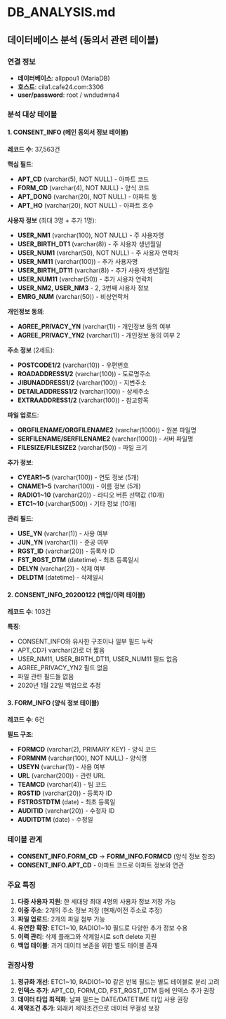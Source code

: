 # DB_ANALYSIS.md

## 데이터베이스 분석 (동의서 관련 테이블)

### 연결 정보
- **데이터베이스**: allppou1 (MariaDB)
- **호스트**: cila1.cafe24.com:3306
- **user/password**: root / wndudwna4

### 분석 대상 테이블

#### 1. CONSENT_INFO (메인 동의서 정보 테이블)
**레코드 수**: 37,563건

**핵심 필드**:
- **APT_CD** (varchar(5), NOT NULL) - 아파트 코드
- **FORM_CD** (varchar(4), NOT NULL) - 양식 코드
- **APT_DONG** (varchar(20), NOT NULL) - 아파트 동
- **APT_HO** (varchar(20), NOT NULL) - 아파트 호수

**사용자 정보** (최대 3명 + 추가 1명):
- **USER_NM1** (varchar(100), NOT NULL) - 주 사용자명
- **USER_BIRTH_DT1** (varchar(8)) - 주 사용자 생년월일
- **USER_NUM1** (varchar(50), NOT NULL) - 주 사용자 연락처
- **USER_NM11** (varchar(100)) - 추가 사용자명
- **USER_BIRTH_DT11** (varchar(8)) - 추가 사용자 생년월일
- **USER_NUM11** (varchar(50)) - 추가 사용자 연락처
- **USER_NM2, USER_NM3** - 2, 3번째 사용자 정보
- **EMRG_NUM** (varchar(50)) - 비상연락처

**개인정보 동의**:
- **AGREE_PRIVACY_YN** (varchar(1)) - 개인정보 동의 여부
- **AGREE_PRIVACY_YN2** (varchar(1)) - 개인정보 동의 여부 2

**주소 정보** (2세트):
- **POSTCODE1/2** (varchar(10)) - 우편번호
- **ROADADDRESS1/2** (varchar(100)) - 도로명주소
- **JIBUNADDRESS1/2** (varchar(100)) - 지번주소
- **DETAILADDRESS1/2** (varchar(100)) - 상세주소
- **EXTRAADDRESS1/2** (varchar(100)) - 참고항목

**파일 업로드**:
- **ORGFILENAME/ORGFILENAME2** (varchar(1000)) - 원본 파일명
- **SERFILENAME/SERFILENAME2** (varchar(1000)) - 서버 파일명
- **FILESIZE/FILESIZE2** (varchar(50)) - 파일 크기

**추가 정보**:
- **CYEAR1~5** (varchar(100)) - 연도 정보 (5개)
- **CNAME1~5** (varchar(100)) - 이름 정보 (5개)
- **RADIO1~10** (varchar(20)) - 라디오 버튼 선택값 (10개)
- **ETC1~10** (varchar(500)) - 기타 정보 (10개)

**관리 필드**:
- **USE_YN** (varchar(1)) - 사용 여부
- **JUN_YN** (varchar(1)) - 준공 여부
- **RGST_ID** (varchar(20)) - 등록자 ID
- **FST_RGST_DTM** (datetime) - 최초 등록일시
- **DELYN** (varchar(2)) - 삭제 여부
- **DELDTM** (datetime) - 삭제일시

#### 2. CONSENT_INFO_20200122 (백업/이력 테이블)
**레코드 수**: 103건

**특징**:
- CONSENT_INFO와 유사한 구조이나 일부 필드 누락
- APT_CD가 varchar(2)로 더 짧음
- USER_NM11, USER_BIRTH_DT11, USER_NUM11 필드 없음
- AGREE_PRIVACY_YN2 필드 없음
- 파일 관련 필드들 없음
- 2020년 1월 22일 백업으로 추정

#### 3. FORM_INFO (양식 정보 테이블)
**레코드 수**: 6건

**필드 구조**:
- **FORMCD** (varchar(2), PRIMARY KEY) - 양식 코드
- **FORMNM** (varchar(100), NOT NULL) - 양식명
- **USEYN** (varchar(1)) - 사용 여부
- **URL** (varchar(200)) - 관련 URL
- **TEAMCD** (varchar(4)) - 팀 코드
- **RGSTID** (varchar(20)) - 등록자 ID
- **FSTRGSTDTM** (date) - 최초 등록일
- **AUDITID** (varchar(20)) - 수정자 ID
- **AUDITDTM** (date) - 수정일

### 테이블 관계
- **CONSENT_INFO.FORM_CD** → **FORM_INFO.FORMCD** (양식 정보 참조)
- **CONSENT_INFO.APT_CD** - 아파트 코드로 아파트 정보와 연관

### 주요 특징
1. **다중 사용자 지원**: 한 세대당 최대 4명의 사용자 정보 저장 가능
2. **이중 주소**: 2개의 주소 정보 저장 (현재/이전 주소로 추정)
3. **파일 업로드**: 2개의 파일 첨부 가능
4. **유연한 확장**: ETC1~10, RADIO1~10 필드로 다양한 추가 정보 수용
5. **이력 관리**: 삭제 플래그와 삭제일시로 soft delete 지원
6. **백업 테이블**: 과거 데이터 보존을 위한 별도 테이블 존재

### 권장사항
1. **정규화 개선**: ETC1~10, RADIO1~10 같은 반복 필드는 별도 테이블로 분리 고려
2. **인덱스 추가**: APT_CD, FORM_CD, FST_RGST_DTM 등에 인덱스 추가 권장
3. **데이터 타입 최적화**: 날짜 필드는 DATE/DATETIME 타입 사용 권장
4. **제약조건 추가**: 외래키 제약조건으로 데이터 무결성 보장